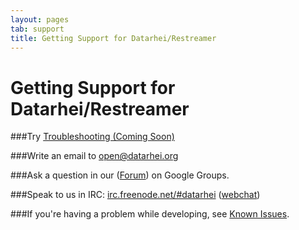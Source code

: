 ```yaml
---
layout: pages
tab: support
title: Getting Support for Datarhei/Restreamer
---
```

# Getting Support for Datarhei/Restreamer

###Try [Troubleshooting (Coming Soon)](foobar.html)  

###Write an email to <a href="mailto:open@datarhei.org?subject=Datarhei/Restreamer">open@datarhei.org</a>  

###Ask a question in our (<a target= "_blank" href="https://groups.google.com/forum/#!forum/datarhei">Forum</a>) on Google Groups.  

###Speak to us in IRC: <a href="irc://irc.freenode.net#piwik">irc.freenode.net/#datarhei</a> (<a target= "_blank" href="https://webchat.freenode.net/?channels=datarhei">webchat</a>)  

###If you're having a problem while developing, see <a target= "_blank" href="https://github.com/datarhei/restreamer/issues">Known Issues</a>.  